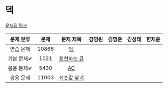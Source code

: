 # 덱

[문제집 링크](https://www.acmicpc.net/workbook/view/7311)

| 문제 분류 | 문제 | 문제 제목 | 강영원 | 김명준 | 김성태 | 한재윤 |
| :-: | :-: | :-: | :-: | --- | --- | --- |
| 연습 문제 | 10866 | [덱](https://www.acmicpc.net/problem/10866) |   |   |   |   |
| 기본 문제✔ | 1021 | [회전하는 큐](https://www.acmicpc.net/problem/1021) |   |   |   |   |
| 응용 문제✔ | 5430 | [AC](https://www.acmicpc.net/problem/5430) |   |   |   |   |
| 응용 문제 | 11003 | [최솟값 찾기](https://www.acmicpc.net/problem/11003) |   |   |   |   |